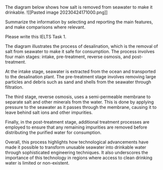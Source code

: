 The diagram below shows how salt is removed from seawater to make it drinkable.
![[Pasted image 20230424171000.png]]

Summarize the information by selecting and reporting the main features, and make comparisons where relevant.

Please write this IELTS Task 1.

The diagram illustrates the process of desalination, which is the removal of salt from seawater to make it safe for consumption. The process involves four main stages: intake, pre-treatment, reverse osmosis, and post-treatment.

At the intake stage, seawater is extracted from the ocean and transported to the desalination plant. The pre-treatment stage involves removing large particles and debris such as sand and shells from the seawater through filtration. 

The third stage, reverse osmosis, uses a semi-permeable membrane to separate salt and other minerals from the water. This is done by applying pressure to the seawater as it passes through the membrane, causing it to leave behind salt ions and other impurities.

Finally, in the post-treatment stage, additional treatment processes are employed to ensure that any remaining impurities are removed before distributing the purified water for consumption.

Overall, this process highlights how technological advancements have made it possible to transform unusable seawater into drinkable water through sophisticated engineering techniques. It also underscores the importance of this technology in regions where access to clean drinking water is limited or non-existent.
